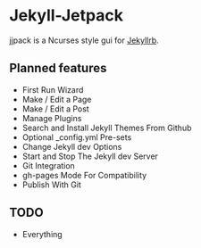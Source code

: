 # Jekyll-Jetpack

jjpack is a Ncurses style gui for [Jekyllrb](http://jekyllrb.com/ "jekyllrb.com").

## Planned features
* First Run Wizard
* Make / Edit a Page
* Make / Edit a Post
* Manage Plugins
* Search and Install Jekyll Themes From Github
* Optional _config.yml Pre-sets
* Change Jekyll dev Options
* Start and Stop The Jekyll dev Server
* Git Integration
* gh-pages Mode For Compatibility
* Publish With Git

## TODO
* Everything
